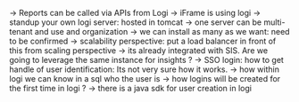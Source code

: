 -> Reports can be called via APIs from Logi
-> iFrame is using logi 
-> standup your own logi server: hosted in tomcat 
-> one server can be multi-tenant and use and organization 
-> we can install as many as we want: need to be confirmed 
-> scalability perspective: put a load balancer in front of this from scaling perspective 
-> its already integrated with SIS. Are we going to leverage the same instance for insights ? 
-> SSO login: how to get handle of user identification: Its not very sure how it works. 
-> how within logi we can know in a sql who the user is 
-> how logins will be created for the first time in logi ? 
-> there is a java sdk for user creation in logi 